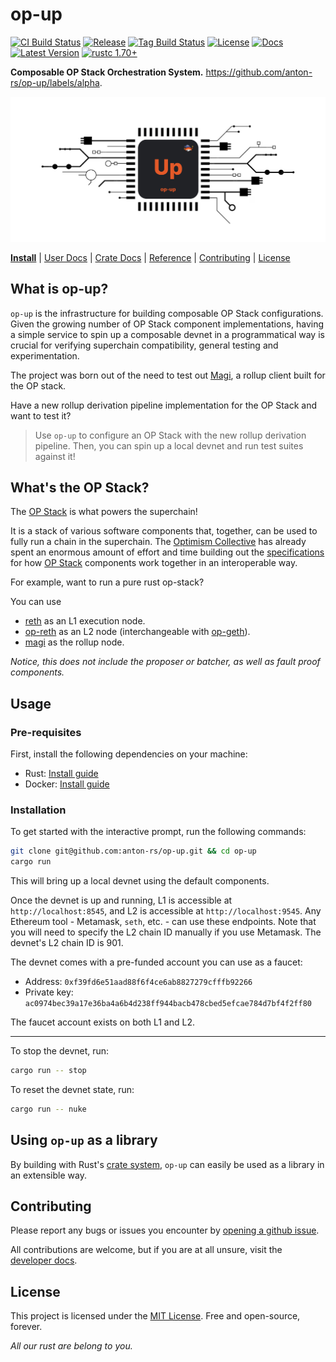 # op-up

[![CI Build Status]][actions]
[![Release]][actions]
[![Tag Build Status]][actions]
[![License]][mit-license]
[![Docs]][Docs-rs]
[![Latest Version]][crates.io]
[![rustc 1.70+]][Rust 1.70]

[CI Build Status]: https://img.shields.io/github/actions/workflow/status/anton-rs/op-up/ci.yml?branch=main&label=build
[Tag Build Status]: https://img.shields.io/github/actions/workflow/status/anton-rs/op-up/tag.yml?branch=main&label=tag
[Release]: https://img.shields.io/github/actions/workflow/status/anton-rs/op-up/release.yml?branch=main&label=release
[actions]: https://github.com/anton-rs/op-up/actions?query=branch%3Amain
[Latest Version]: https://img.shields.io/crates/v/opup.svg
[crates.io]: https://crates.io/crates/op-up
[rustc 1.70+]: https://img.shields.io/badge/rustc_1.70+-lightgray.svg?label=msrv
[Rust 1.70]: https://blog.rust-lang.org/2023/06/01/Rust-1.70.0.html
[License]: https://img.shields.io/badge/license-MIT-7795AF.svg
[mit-license]: https://github.com/anton-rs/op-up/blob/main/LICENSE.md
[Docs-rs]: https://docs.rs/opup/
[Docs]: https://img.shields.io/docsrs/op-up.svg?color=319e8c&label=docs.rs

**Composable OP Stack Orchestration System.** https://github.com/anton-rs/op-up/labels/alpha.

![](https://raw.githubusercontent.com/anton-rs/op-up/main/etc/op-up-banner.png)

**[Install](#usage)**
| [User Docs](#what-is-op-up)
| [Crate Docs][crates.io]
| [Reference][Docs-rs]
| [Contributing](#contributing)
| [License](#license)

## What is op-up?

`op-up` is the infrastructure for building composable OP Stack configurations.
Given the growing number of OP Stack component implementations, having a simple
service to spin up a composable devnet in a programmatical way is crucial for
verifying superchain compatibility, general testing and experimentation.

The project was born out of the need to test out [Magi](https://github.com/a16z/magi),
a rollup client built for the OP stack.

Have a new rollup derivation pipeline implementation for the OP Stack and want to test it?

> Use `op-up` to configure an OP Stack with the new rollup derivation pipeline.
> Then, you can spin up a local devnet and run test suites against it!

## What's the OP Stack?

The [OP Stack](https://stack.optimism.io/) is what powers the superchain!

It is a stack of various software components that, together, can be used
to fully run a chain in the superchain. The [Optimism Collective](https://app.optimism.io/announcement) has
already spent an enormous amount of effort and time building out the
[specifications](https://github.com/ethereum-optimism/optimism/blob/develop/specs/README.md)
for how [OP Stack](https://stack.optimism.io/) components work together
in an interoperable way.

For example, want to run a pure rust op-stack?

You can use

- [reth](https://github.com/paradigmxyz/reth) as an L1 execution node.
- [op-reth](https://github.com/anton-rs/op-reth/) as an L2 node (interchangeable with [op-geth](https://github.com/ethereum-optimism/op-geth)).
- [magi](https://github.com/a16z/magi) as the rollup node.

_Notice, this does not include the proposer or batcher,
as well as fault proof components._

## Usage

### Pre-requisites

First, install the following dependencies on your machine:

- Rust: [Install guide](https://www.rust-lang.org/tools/install)
- Docker: [Install guide](https://docs.docker.com/get-docker/)

### Installation

To get started with the interactive prompt, run the following commands:

```sh
git clone git@github.com:anton-rs/op-up.git && cd op-up
cargo run
```

This will bring up a local devnet using the default components.

Once the devnet is up and running, L1 is accessible at `http://localhost:8545`, and L2 is accessible at `http://localhost:9545`.
Any Ethereum tool - Metamask, `seth`, etc. - can use these endpoints.
Note that you will need to specify the L2 chain ID manually if you use Metamask. The devnet's L2 chain ID is 901.

The devnet comes with a pre-funded account you can use as a faucet:

- Address: `0xf39fd6e51aad88f6f4ce6ab8827279cfffb92266`
- Private key: `ac0974bec39a17e36ba4a6b4d238ff944bacb478cbed5efcae784d7bf4f2ff80`

The faucet account exists on both L1 and L2.

---

To stop the devnet, run:

```sh
cargo run -- stop
```

To reset the devnet state, run:

```sh
cargo run -- nuke
```

## Using `op-up` as a library

By building with Rust's [crate system](https://doc.rust-lang.org/book/ch07-01-packages-and-crates.html),
`op-up` can easily be used as a library in an extensible way.

## Contributing

Please report any bugs or issues you encounter by [opening a github issue](https://github.com/anton-rs/op-up/issues/new).

All contributions are welcome, but if you are at all unsure, visit the [developer docs](./docs/developers/contributing.md).

## License

This project is licensed under the [MIT License](LICENSE.md). Free and open-source, forever.

_All our rust are belong to you._

